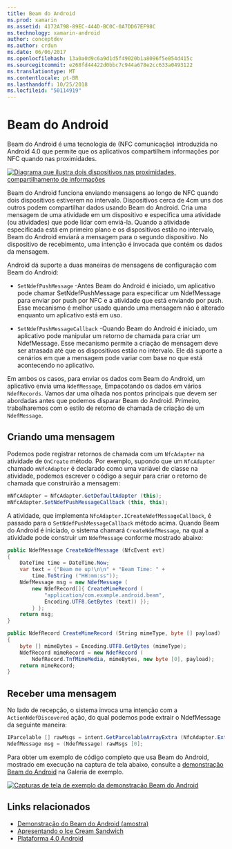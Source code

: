 ```yaml
---
title: Beam do Android
ms.prod: xamarin
ms.assetid: 4172A798-89EC-444D-BC0C-0A7DD67EF98C
ms.technology: xamarin-android
author: conceptdev
ms.author: crdun
ms.date: 06/06/2017
ms.openlocfilehash: 13a0a0d9c6a9d1d5f49020b1a8096f5e054d415c
ms.sourcegitcommit: e268fd44422d0bbc7c944a678e2cc633a0493122
ms.translationtype: MT
ms.contentlocale: pt-BR
ms.lasthandoff: 10/25/2018
ms.locfileid: "50114919"
---
```

# <a name="android-beam"></a>Beam do Android

Beam do Android é uma tecnologia de (NFC comunicação) introduzida no Android 4.0 que permite que os aplicativos compartilhem informações por NFC quando nas proximidades.

[![Diagrama que ilustra dois dispositivos nas proximidades, compartilhamento de informações](android-beam-images/androidbeam.png)](android-beam-images/androidbeam.png#lightbox)

Beam do Android funciona enviando mensagens ao longo de NFC quando dois dispositivos estiverem no intervalo. Dispositivos cerca de 4cm uns dos outros podem compartilhar dados usando Beam do Android. Cria uma mensagem de uma atividade em um dispositivo e especifica uma atividade (ou atividades) que pode lidar com enviá-la. Quando a atividade especificada está em primeiro plano e os dispositivos estão no intervalo, Beam do Android enviará a mensagem para o segundo dispositivo. No dispositivo de recebimento, uma intenção é invocada que contém os dados da mensagem.

Android dá suporte a duas maneiras de mensagens de configuração com Beam do Android:

-   `SetNdefPushMessage` -Antes Beam do Android é iniciado, um aplicativo pode chamar SetNdefPushMessage para especificar um NdefMessage para enviar por push por NFC e a atividade que está enviando por push. Esse mecanismo é melhor usado quando uma mensagem não é alterado enquanto um aplicativo está em uso.

-   `SetNdefPushMessageCallback` -Quando Beam do Android é iniciado, um aplicativo pode manipular um retorno de chamada para criar um NdefMessage. Esse mecanismo permite a criação de mensagem deve ser atrasada até que os dispositivos estão no intervalo. Ele dá suporte a cenários em que a mensagem pode variar com base no que está acontecendo no aplicativo.


Em ambos os casos, para enviar os dados com Beam do Android, um aplicativo envia uma `NdefMessage`, Empacotando os dados em vários `NdefRecords`. Vamos dar uma olhada nos pontos principais que devem ser abordadas antes que podemos disparar Beam do Android. Primeiro, trabalharemos com o estilo de retorno de chamada de criação de um `NdefMessage`.


## <a name="creating-a-message"></a>Criando uma mensagem

Podemos pode registrar retornos de chamada com um `NfcAdapter` na atividade de `OnCreate` método. Por exemplo, supondo que um `NfcAdapter` chamado `mNfcAdapter` é declarado como uma variável de classe na atividade, podemos escrever o código a seguir para criar o retorno de chamada que construirão a mensagem:

```csharp
mNfcAdapter = NfcAdapter.GetDefaultAdapter (this);
mNfcAdapter.SetNdefPushMessageCallback (this, this);
```

A atividade, que implementa `NfcAdapter.ICreateNdefMessageCallback`, é passado para o `SetNdefPushMessageCallback` método acima. Quando Beam do Android é iniciado, o sistema chamará `CreateNdefMessage`, na qual a atividade pode construir um `NdefMessage` conforme mostrado abaixo:

```csharp
public NdefMessage CreateNdefMessage (NfcEvent evt)
{
    DateTime time = DateTime.Now;
    var text = ("Beam me up!\n\n" + "Beam Time: " +
        time.ToString ("HH:mm:ss"));
    NdefMessage msg = new NdefMessage (
        new NdefRecord[]{ CreateMimeRecord (
            "application/com.example.android.beam",
            Encoding.UTF8.GetBytes (text)) });
        } };
    return msg;
}

public NdefRecord CreateMimeRecord (String mimeType, byte [] payload)
{
    byte [] mimeBytes = Encoding.UTF8.GetBytes (mimeType);
    NdefRecord mimeRecord = new NdefRecord (
        NdefRecord.TnfMimeMedia, mimeBytes, new byte [0], payload);
    return mimeRecord;
}
```


## <a name="receiving-a-message"></a>Receber uma mensagem

No lado de recepção, o sistema invoca uma intenção com a `ActionNdefDiscovered` ação, do qual podemos pode extrair o NdefMessage da seguinte maneira:

```csharp
IParcelable [] rawMsgs = intent.GetParcelableArrayExtra (NfcAdapter.ExtraNdefMessages);
NdefMessage msg = (NdefMessage) rawMsgs [0];
```

Para obter um exemplo de código completo que usa Beam do Android, mostrado em execução na captura de tela abaixo, consulte a [demonstração Beam do Android](https://developer.xamarin.com/samples/monodroid/AndroidBeamDemo/) na Galeria de exemplo.

[![Capturas de tela de exemplo da demonstração Beam do Android](android-beam-images/24.png)](android-beam-images/24.png#lightbox)



## <a name="related-links"></a>Links relacionados

- [Demonstração do Beam do Android (amostra)](https://developer.xamarin.com/samples/monodroid/AndroidBeamDemo/)
- [Apresentando o Ice Cream Sandwich](http://www.android.com/about/ice-cream-sandwich/)
- [Plataforma 4.0 Android](http://developer.android.com/sdk/android-4.0.html)
